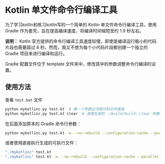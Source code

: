 # Kotlin 单文件命令行编译工具

为了学习kotlin和练习kotlin写的一个简单的 Kotlin 单文件命令行编译工具，使用 Gradle 作为套壳，旨在提高编译速度，将编译时间缩短至约 1.9 秒左右。

**说明：** Kotlin 官方提供的命令行编译工具速度较慢，即使是编译运行极小的代码片段也需要超过 8 秒。然而，我又不想为每个小代码片段都创建一个独立的 Gradle 项目来进行编译和运行。

Gradle 配置文件位于 template 文件夹中，修改其中的参数调整命令行编译的设置。

## 使用方法

查看 `test.bat` 文件

```bash
python mykotlinc.py test.kt  # 第一个参数必须是代码文件路径
python mykotlinc.py test.kt clear  # 清理生成的 ./build/build，clear 参数必须跟在文件路径后面
```

在后面添加原本的 Gradle 命令行参数：

```bash
python mykotlinc.py test.kt -w --no-rebuild --configuration-cache --parallel --daemon --build-cache
```

或者使用直接执行生成的可执行文件：

```bash
"./mykotlinc" test.kt
"./mykotlinc" test.kt -w --no-rebuild --configuration-cache --parallel --daemon --build-cache
```
